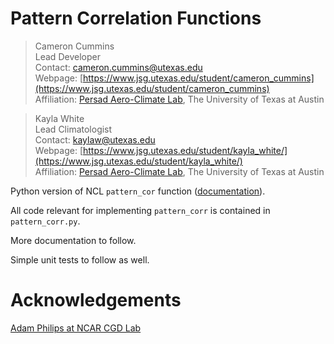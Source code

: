 # Pattern Correlation Functions
>Cameron Cummins<br>
Lead Developer<br>
Contact: cameron.cummins@utexas.edu<br>
Webpage: [https://www.jsg.utexas.edu/student/cameron_cummins](https://www.jsg.utexas.edu/student/cameron_cummins)<br>
Affiliation: [Persad Aero-Climate Lab](https://www.ggpersad.com/people), The University of Texas at Austin
    
>Kayla White<br>
Lead Climatologist<br>
Contact: kaylaw@utexas.edu<br>
Webpage: [https://www.jsg.utexas.edu/student/kayla_white/](https://www.jsg.utexas.edu/student/kayla_white/)<br>
Affiliation: [Persad Aero-Climate Lab](https://www.ggpersad.com/people), The University of Texas at Austin

Python version of NCL `pattern_cor` function ([documentation](https://www.ncl.ucar.edu/Document/Functions/Contributed/pattern_cor.shtml)).

All code relevant for implementing `pattern_corr` is contained in `pattern_corr.py`.

More documentation to follow.

Simple unit tests to follow as well.

# Acknowledgements
[Adam Philips at NCAR CGD Lab](https://staff.cgd.ucar.edu/asphilli/)


